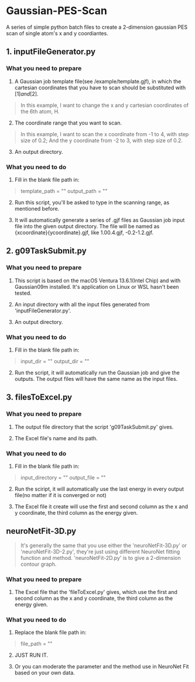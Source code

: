 # Gaussian-PES-Scan
A series of simple python batch files to create a 2-dimension gaussian PES scan of single atom's x and y coordiantes.

## 1. inputFileGenerator.py

### What you need to prepare

1. A Gaussian job template file(see /example/template.gjf), in which the cartesian coordinates that you have to scan should be substituted with [$1] and [$2].

> In this example, I want to change the x and y cartesian coordinates of the 6th atom, H.

2. The coordinate range that you want to scan.

> In this example, I want to scan the x coordinate from -1 to 4, with step size of 0.2; And the y coordinate from -2 to 3, with step size of 0.2.

3. An output directory.

### What you need to do
1. Fill in the blank file path in:
> template_path = ""
> output_path = ""

2. Run this script, you'll be asked to type in the scanning range, as mentioned before.

3. It will automatically generate a series of .gjf files as Gaussian job input file into the given output directory. The file will be named as {xcoordinate}{ycoordinate}.gjf, like 1.00.4.gjf, -0.2-1.2.gjf.

## 2. g09TaskSubmit.py

### What you need to prepare

1. This script is based on the macOS Ventura 13.6.1(Intel Chip) and with Gaussian09m installed. It's application on Linux or WSL hasn't been tested.

2. An input directory with all the input files generated from 'inputFileGenerator.py'.

3. An output directory.

### What you need to do
1. Fill in the blank file path in:
> input_dir = ""
> output_dir = ""

2. Run the script, it will automatically run the Gaussian job and give the outputs. The output files will have the same name as the input files.

## 3. filesToExcel.py

### What you need to prepare

1. The output file directory that the script 'g09TaskSubmit.py' gives.

2. The Excel file's name and its path.

### What you need to do

1. Fill in the blank file path in:
> input_directory = ""
> output_file = ""

2. Run the sciript, it will automatically use the last energy in every output file(no matter if it is converged or not)

3. The Excel file it create will use the first and second column as the x and y coordinate, the third column as the energy given.

## neuroNetFit-3D.py
> It's generally the same that you use either the 'neuroNetFit-3D.py' or 'neuroNetFit-3D-2.py', they're just using different NeuroNet fitting function and method.
> 'neuroNetFit-2D.py' is to give a 2-dimension contour graph.

### What you need to prepare

1. The Excel file that the 'fileToExcel.py' gives, which use the first and second column as the x and y coordinate, the third column as the energy given.

### What you need to do

1. Replace the blank file path in:
> file_path = ""

2. JUST RUN IT.

3. Or you can moderate the parameter and the method use in NeuroNet Fit based on your own data.

